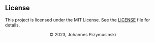 ## License
This project is licensed under the MIT License. See the [LICENSE](LICENSE) file for details.

<div align="center">
    <span>&copy; 2023, Johannes Przymusinski</span>
</div>